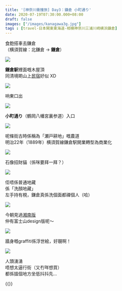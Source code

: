 ```yaml
---
title: '[神奈川衝撞旅] Day3：鎌倉 小町通り'
date: 2020-07-19T07:30:00.000+08:00
draft: false
images: ["/images/kanagawa3g.jpg"]
tags : [travel-日本関東東海道-相模神奈川三浦川崎横浜鎌倉]
---
```


食飽搭車去鎌倉  
（横須賀線：北鎌倉 → **鎌倉**）

![](/images/kanagawa3g1.jpg)

**鎌倉駅**裡面嘅木屋頂  
同清境啲山上[民宿](https://hidie.net/taichung4a/)好似 XD

![](/images/kanagawa3g2.jpg)

响東口出

![](/images/kanagawa3g3.jpg)

**小町通り**（鶴岡八幡宮裏参道）入口

![](/images/kanagawa3g5.jpg)

呢條街古時係稱為「瀬戸耕地」嘅農道  
明治22年（1889年）横須賀線鎌倉駅開業轉型為商業化  

![](/images/kanagawa3g6.jpg)

石像招財貓（係咪要拜一拜？）

![](/images/kanagawa3g7.jpg)

佢唔係普通地藏  
係「洗顏地藏」  
左手持有梘，鎌倉真係洗個面都禪個人（哈）

![](/images/kanagawa3g8.jpg)

今朝見過[湘南版](https://hidie.net/kanagawa3d/)  
仲有富士山design版呢～

![](/images/kanagawa3g9.jpg)

牆身嘅graffiti係浮世絵，好靚啊！  

![](/images/kanagawa3g4.jpg)

人頭湧湧  
唔想太逼行街（又冇咩想買）    
都係搵個地方坐低抖抖先...
  
{{<kanagawa>}}
